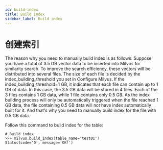 ```yaml
---
id: build-index
title: Build index
sidebar_label: Build index
---
```


# 创建索引

The reason why you need to manually build index is as follows:
Suppose you have a total of 3.5 GB vector data to be inserted into Milvus for similarity search. To improve the search efficiency, these vectors will be distributed into several files. The size of each file is decided by the index_building_threshold you set in Configure Milvus. If the index_building_threshold=1 GB, it indicates that each file can contain up to 1 GB of data. In this case, the 3.5 GB data will be stored in 4 files. Each of the 3 files contains 1 GB data, while 1 file contains only 0.5 GB. As the index building process will only be automatically triggered when the file reached 1 GB data, the file containing 0.5 GB data will not have index automatically built for it. And that's why you need to manually build index for the file with 0.5 GB data. 

Follow this command to build index for the table:

```
# Build index
>>> milvus.build_index(table_name='test01')
Status(code='0', message='OK!')
```
